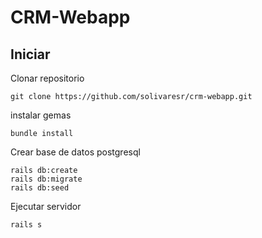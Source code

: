 # CRM-Webapp

## Iniciar

Clonar repositorio
```
git clone https://github.com/solivaresr/crm-webapp.git
```
instalar gemas
```
bundle install
```
Crear base de datos postgresql
```
rails db:create
rails db:migrate
rails db:seed
```
Ejecutar servidor
```
rails s
```

